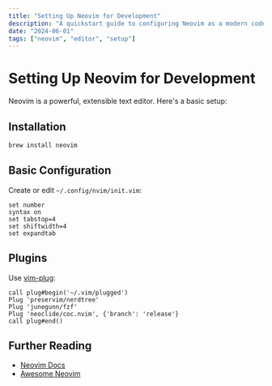 ```yaml
---
title: "Setting Up Neovim for Development"
description: "A quickstart guide to configuring Neovim as a modern code editor."
date: "2024-06-01"
tags: ["neovim", "editor", "setup"]
---
```


# Setting Up Neovim for Development

Neovim is a powerful, extensible text editor. Here's a basic setup:

## Installation

```sh
brew install neovim
```

## Basic Configuration

Create or edit `~/.config/nvim/init.vim`:

```vim
set number
syntax on
set tabstop=4
set shiftwidth=4
set expandtab
```

## Plugins

Use [vim-plug](https://github.com/junegunn/vim-plug):

```vim
call plug#begin('~/.vim/plugged')
Plug 'preservim/nerdtree'
Plug 'junegunn/fzf'
Plug 'neoclide/coc.nvim', {'branch': 'release'}
call plug#end()
```

## Further Reading

- [Neovim Docs](https://neovim.io/doc/)
- [Awesome Neovim](https://github.com/rockerBOO/awesome-neovim)
